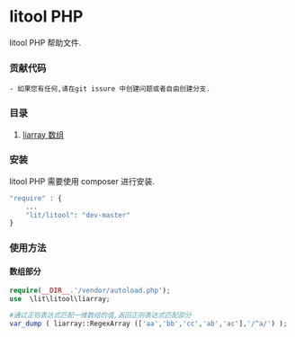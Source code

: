 litool PHP
==============
litool PHP 帮助文件.

### 贡献代码
    - 如果您有任何,请在git issure 中创建问题或者自由创建分支.

### 目录
1. [liarray 数组](https://code.aliyun.com/lit/litool#%E6%95%B0%E7%BB%84%E9%83%A8%E5%88%86) <br />

### 安装
litool PHP 需要使用 composer 进行安装.

```php
"require" : {
    ...
    "lit/litool": "dev-master"
}
```

### 使用方法

#### 数组部分

```php
require(__DIR__.'/vendor/autoload.php');
use  \lit\litool\liarray;

#通过正则表达式匹配一维数组的值,返回正则表达式匹配部分
var_dump ( liarray::RegexArray (['aa','bb','cc','ab','ac'],'/^a/') );
```
